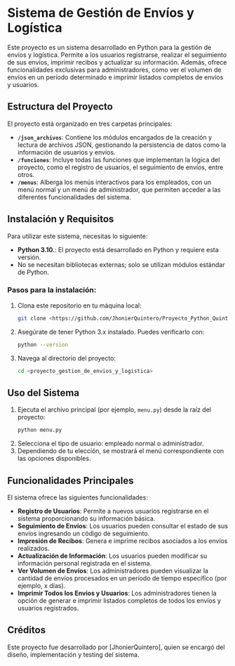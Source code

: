 # Sistema de Gestión de Envíos y Logística

Este proyecto es un sistema desarrollado en Python para la gestión de envíos y logística. Permite a los usuarios registrarse, realizar el seguimiento de sus envíos, imprimir recibos y actualizar su información. Además, ofrece funcionalidades exclusivas para administradores, como ver el volumen de envíos en un período determinado e imprimir listados completos de envíos y usuarios.

## Estructura del Proyecto

El proyecto está organizado en tres carpetas principales:

- **`/json_archivos`**: Contiene los módulos encargados de la creación y lectura de archivos JSON, gestionando la persistencia de datos como la información de usuarios y envíos.
- **`/funciones`**: Incluye todas las funciones que implementan la lógica del proyecto, como el registro de usuarios, el seguimiento de envíos, entre otros.
- **`/menus`**: Alberga los menús interactivos para los empleados, con un menú normal y un menú de administrador, que permiten acceder a las diferentes funcionalidades del sistema.

## Instalación y Requisitos

Para utilizar este sistema, necesitas lo siguiente:

- **Python 3.10.**: El proyecto está desarrollado en Python y requiere esta versión.
- No se necesitan bibliotecas externas; solo se utilizan módulos estándar de Python.

### Pasos para la instalación:

1. Clona este repositorio en tu máquina local:
   ```bash
   git clone <https://github.com/JhonierQuintero/Proyecto_Python_QuinteroJhonier>
   ```
2. Asegúrate de tener Python 3.x instalado. Puedes verificarlo con:
   ```bash
   python --version
   ```
3. Navega al directorio del proyecto:
   ```bash
   cd <proyecto_gestion_de_envios_y_logistica>
   ```

## Uso del Sistema

1. Ejecuta el archivo principal (por ejemplo, `menu.py`) desde la raíz del proyecto:
   ```bash
   python menu.py
   ```
2. Selecciona el tipo de usuario: empleado normal o administrador.
3. Dependiendo de tu elección, se mostrará el menú correspondiente con las opciones disponibles.

## Funcionalidades Principales

El sistema ofrece las siguientes funcionalidades:

- **Registro de Usuarios**: Permite a nuevos usuarios registrarse en el sistema proporcionando su información básica.
- **Seguimiento de Envíos**: Los usuarios pueden consultar el estado de sus envíos ingresando un código de seguimiento.
- **Impresión de Recibos**: Genera e imprime recibos asociados a los envíos realizados.
- **Actualización de Información**: Los usuarios pueden modificar su información personal registrada en el sistema.
- **Ver Volumen de Envíos**: Los administradores pueden visualizar la cantidad de envíos procesados en un período de tiempo específico (por ejemplo, x días).
- **Imprimir Todos los Envíos y Usuarios**: Los administradores tienen la opción de generar e imprimir listados completos de todos los envíos y usuarios registrados.

## Créditos

Este proyecto fue desarrollado por [JhonierQuintero], quien se encargó del diseño, implementación y testing del sistema.
